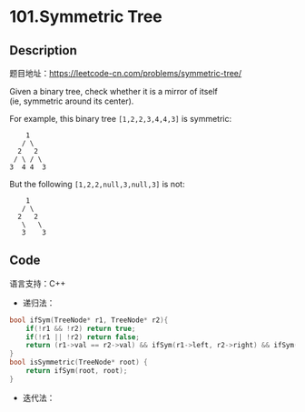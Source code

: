 # 101.Symmetric Tree
## Description
题目地址：https://leetcode-cn.com/problems/symmetric-tree/

Given a binary tree, check whether it is a mirror of itself 
<br/>(ie, symmetric around its center).

For example, this binary tree `[1,2,2,3,4,4,3]` is symmetric:
```
    1
   / \
  2   2
 / \ / \
3  4 4  3
```
But the following `[1,2,2,null,3,null,3]` is not:
```
    1
   / \
  2   2
   \   \
   3    3
```
## Code
语言支持：C++

- 递归法：
```C++
bool ifSym(TreeNode* r1, TreeNode* r2){
    if(!r1 && !r2) return true;
    if(!r1 || !r2) return false;
    return (r1->val == r2->val) && ifSym(r1->left, r2->right) && ifSym(r1->right, r2->left);
}
bool isSymmetric(TreeNode* root) {
    return ifSym(root, root);
}
```

- 迭代法：
```c++

```
